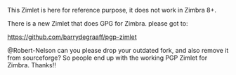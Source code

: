 This Zimlet is here for reference purpose, it does not work in Zimbra 8+.

There is a new Zimlet that does GPG for Zimbra. please got to:

 https://github.com/barrydegraaff/pgp-zimlet

@Robert-Nelson can you please drop your outdated fork, and also remove it from sourceforge? So people end up with the working PGP Zimlet for Zimbra. Thanks!!

